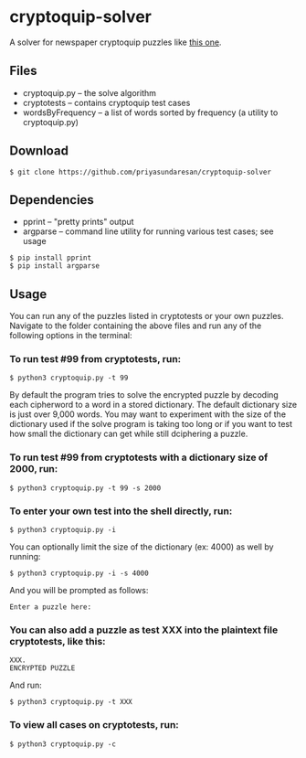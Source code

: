 # cryptoquip-solver
A solver for newspaper cryptoquip puzzles like [this one](https://cryptoquipanswer.com/2018/04/06/cryptoquip-answer-for-4-6-18/).

## Files
* cryptoquip.py – the solve algorithm
* cryptotests – contains cryptoquip test cases
* wordsByFrequency – a list of words sorted by frequency (a utility to cryptoquip.py)

## Download
```
$ git clone https://github.com/priyasundaresan/cryptoquip-solver
```

## Dependencies
* pprint – "pretty prints" output
* argparse – command line utility for running various test cases; see usage
```
$ pip install pprint
$ pip install argparse
```

## Usage
You can run any of the puzzles listed in cryptotests or your own puzzles.
Navigate to the folder containing the above files and run any of the following options in the terminal:

### To run test #99 from cryptotests, run:
```
$ python3 cryptoquip.py -t 99
```
By default the program tries to solve the encrypted puzzle by decoding each cipherword to a word in a stored dictionary. The default dictionary size is just over 9,000 words. You may want to experiment with the size of the dictionary used if the solve program is taking too long or if you want to test how small the dictionary can get while still dciphering a puzzle.

### To run test #99 from cryptotests with a dictionary size of 2000, run:
```
$ python3 cryptoquip.py -t 99 -s 2000
```
### To enter your own test into the shell directly, run:
```
$ python3 cryptoquip.py -i
```
You can optionally limit the size of the dictionary (ex: 4000) as well by running:
```
$ python3 cryptoquip.py -i -s 4000
```

And you will be prompted as follows:
```
Enter a puzzle here:
```
### You can also add a puzzle as test XXX into the plaintext file cryptotests, like this:
```
XXX.
ENCRYPTED PUZZLE
```

And run:
```
$ python3 cryptoquip.py -t XXX
```
### To view all cases on cryptotests, run:
```
$ python3 cryptoquip.py -c
```

